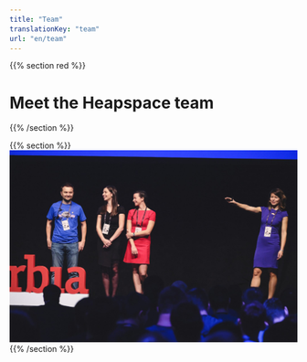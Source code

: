 ```yaml
---
title: "Team"
translationKey: "team"
url: "en/team"
---
```


{{% section red %}}
# Meet the Heapspace team
{{% /section %}}

{{% section %}}
![](hs.jpg)
{{% /section %}}